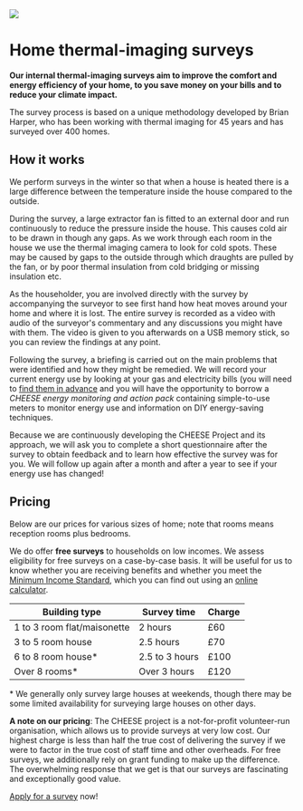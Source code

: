 
<div class="float-right">
  <a data-lightbox="bay-window" href="static/images/thermal13.jpg"
     data-title="Thermal image of a bay window.">
    <img src="{{'static/images/thermal13.jpg'|thumbnail('250x250')}}">
  </a>
</div>

# Home thermal-imaging surveys

**Our internal thermal-imaging surveys aim to improve the comfort and energy
efficiency of your home, to you save money on your bills and to reduce your
climate impact.**

The survey process is based on a unique methodology developed by Brian Harper,
who has been working with thermal imaging for 45 years and has surveyed over
400 homes.

<!--The method involves heating the house to 10 degrees above ambient
temperature, reducing the indoor pressure and locating incoming cold draughts,
inadequate insulation, poor construction, etc.

The householder observes the survey and is informed of any energy-loss
problems as they are revealed. The survey is also filmed, capturing the
live thermal images and commentary from the surveyor, to provide to the
householder for future reference.-->

## How it works

We perform surveys in the winter so that when a house is heated there is a
large difference between the temperature inside the house compared to the
outside.

During the survey, a large extractor fan is fitted to an external door and run
continuously to reduce the pressure inside the house. This causes cold air to
be drawn in though any gaps. As we work through each room in the house we use
the thermal imaging camera to look for cold spots. These may be caused by gaps
to the outside through which draughts are pulled by the fan, or by poor thermal
insulation from cold bridging or missing insulation etc.

As the householder, you are involved directly with the survey by accompanying
the surveyor to see first hand how heat moves around your home and where it is
lost.  The entire survey is recorded as a video with audio of the surveyor's
commentary and any discussions you might have with them. The video is given to
you afterwards on a USB memory stick, so you can review the findings at any
point.

Following the survey, a briefing is carried out on the main problems that were
identified and how they might be remedied. We will record your current energy
use by looking at your gas and electricity bills (you will need to [find them
in advance](/pre-survey-guide#preparation) and you will have the opportunity to
borrow a *CHEESE energy monitoring and action pack* containing simple-to-use
meters to monitor energy use and information on DIY energy-saving techniques.

Because we are continuously developing the CHEESE Project and its approach, we
will ask you to complete a short questionnaire after the survey to obtain
feedback and to learn how effective the survey was for you. We will follow up
again after a month and after a year to see if your energy use has changed!

<a class="anchor" name="pricing"></a>
## Pricing

Below are our prices for various sizes of home; note that rooms means
reception rooms plus bedrooms.

We do offer **free surveys** to households on low incomes. We assess
eligibility for free surveys on a case-by-case basis. It will be useful for us
to know whether you are receiving benefits and whether you meet the [Minimum
Income Standard](http://www.lboro.ac.uk/research/crsp/mis/), which you can find
out using an [online calculator](http://www.minimumincome.org.uk/).

<table class="table">
  <thead>
    <tr>
      <th>Building type</th>
      <th>Survey time</th>
      <th>Charge</th>
    </tr>
  </thead>
  <tbody>
    <tr>
      <td>1 to 3 room flat/maisonette</td>
      <td>2 hours</td>
      <td>&pound;60</td>
    </tr>
    <tr>
      <td>3 to 5 room house</td>
      <td>2.5 hours</td>
      <td>&pound;70</td>
    </tr>
    <tr>
      <td>6 to 8 room house*</td>
      <td>2.5 to 3 hours</td>
      <td>&pound;100</td>
    </tr>
    <tr>
      <td>Over 8 rooms*</td>
      <td>Over 3 hours</td>
      <td>&pound;120</td>
    </tr>
  </tbody>
</table>

\* We generally only survey large houses at weekends, though there may be some
limited availability for surveying large houses on other days.

**A note on our pricing**: The CHEESE project is a not-for-profit volunteer-run
organisation, which allows us to provide surveys at very low cost. Our highest
charge is less than half the true cost of delivering the survey if we were to
factor in the true cost of staff time and other overheads. For free surveys, we
additionally rely on grant funding to make up the difference. The overwhelming
response that we get is that our surveys are fascinating and exceptionally good
value.

<div class="notice lead">
  <a href="/apply-for-a-survey">Apply for a survey</a> now!
</div>
